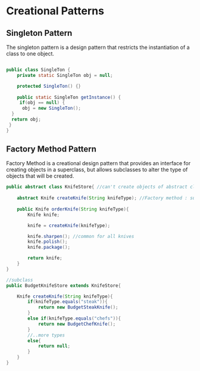 # Creational Patterns

## Singleton Pattern

The singleton pattern is a design pattern that restricts the instantiation of a class to one object.

```java

public class SingleTon {
    private static SingleTon obj = null;

    protected SingleTon() {}
 
    public static SingleTon getInstance() {
     if(obj == null) {
      obj = new SingleTon();
  }
  return obj;
 }
}

```

## Factory Method Pattern

Factory Method is a creational design pattern that provides an interface for creating objects in a superclass, but allows
subclasses to alter the type of objects that will be created.

```java
public abstract class KnifeStore{ //can't create objects of abstract class
    
    abstract Knife createKnife(String knifeType); //Factory method : subclass will define this method
    
    public Knife orderKnife(String knifeType){
        Knife knife;

        knife = createKnife(knifeType);

        knife.sharpen(); //common for all knives
        knife.polish();
        knife.package();

        return knife;
    }
}

//subclass
public BudgetKnifeStore extends KnifeStore{

    Knife createKnife(String knifeType){
        if(knifeType.equals("steak")){
            return new BudgetSteakKnife();
        }
        else if(knifeType.equals("chefs")){
            return new BudgetChefKnife();
        }
        //..more types
        else{
            return null;
        }
    }
}

```
